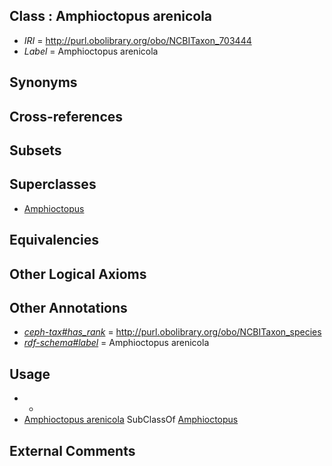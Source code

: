 
## Class : Amphioctopus arenicola

 * *IRI* = http://purl.obolibrary.org/obo/NCBITaxon_703444
 * *Label* = Amphioctopus arenicola

## Synonyms


## Cross-references


## Subsets


## Superclasses

 * [Amphioctopus](../../NCBITaxon/95/NCBITaxon_505395.md)

## Equivalencies


## Other Logical Axioms


## Other Annotations

 * *[ceph-tax#has_rank](../../ceph-tax#has/nk/ceph-tax#has_rank.md)* = http://purl.obolibrary.org/obo/NCBITaxon_species
 * *[rdf-schema#label](../../el/rdf-schema#label.md)* = Amphioctopus arenicola

## Usage

 * -
 * [Amphioctopus arenicola](../../NCBITaxon/44/NCBITaxon_703444.md) SubClassOf [Amphioctopus](../../NCBITaxon/95/NCBITaxon_505395.md)

## External Comments

